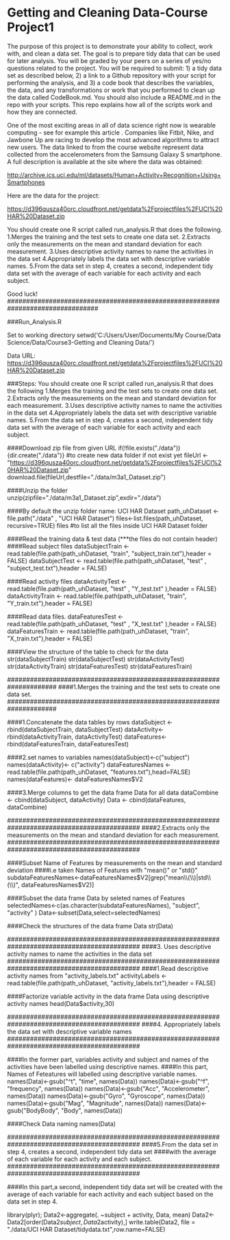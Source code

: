 # Getting and Cleaning Data-Course Project1
The purpose of this project is to demonstrate your ability to collect, work with, and clean a data set. The goal is to prepare tidy data that can be used for later analysis. You will be graded by your peers on a series of yes/no questions related to the project. You will be required to submit: 1) a tidy data set as described below, 2) a link to a Github repository with your script for performing the analysis, and 3) a code book that describes the variables, the data, and any transformations or work that you performed to clean up the data called CodeBook.md. You should also include a README.md in the repo with your scripts. This repo explains how all of the scripts work and how they are connected.  

One of the most exciting areas in all of data science right now is wearable computing - see for example  this article . Companies like Fitbit, Nike, and Jawbone Up are racing to develop the most advanced algorithms to attract new users. The data linked to from the course website represent data collected from the accelerometers from the Samsung Galaxy S smartphone. A full description is available at the site where the data was obtained: 

http://archive.ics.uci.edu/ml/datasets/Human+Activity+Recognition+Using+Smartphones 

Here are the data for the project: 

https://d396qusza40orc.cloudfront.net/getdata%2Fprojectfiles%2FUCI%20HAR%20Dataset.zip 

 
You should create one R script called run_analysis.R that does the following. 
1.Merges the training and the test sets to create one data set.
2.Extracts only the measurements on the mean and standard deviation for each measurement. 
3.Uses descriptive activity names to name the activities in the data set
4.Appropriately labels the data set with descriptive variable names.
5.From the data set in step 4, creates a second, independent tidy data set with the average of each variable for each activity and each subject.

Good luck!
################################################################################

###Run_Analysis.R

Set to working directory
setwd('C:/Users/User/Documents/My Course/Data Science/Data/Course3-Getting and Cleaning Data/')

Data URL: https://d396qusza40orc.cloudfront.net/getdata%2Fprojectfiles%2FUCI%20HAR%20Dataset.zip 

###Steps:
You should create one R script called run_analysis.R that does the following
1.Merges the training and the test sets to create one data set.
2.Extracts only the measurements on the mean and standard deviation for each measurement. 
3.Uses descriptive activity names to name the activities in the data set
4.Appropriately labels the data set with descriptive variable names. 
5.From the data set in step 4, creates a second, independent tidy data set with the average of each variable for each activity and each subject.

####Download zip file from given URL
if(!file.exists("./data")){dir.create("./data")} #to create new data folder if not exist yet
fileUrl <- "https://d396qusza40orc.cloudfront.net/getdata%2Fprojectfiles%2FUCI%20HAR%20Dataset.zip"
download.file(fileUrl,destfile="./data/m3a1_Dataset.zip")

####Unzip the folder
unzip(zipfile="./data/m3a1_Dataset.zip",exdir="./data")

####By default the unzip folder name: UCI HAR Dataset
path_uhDataset <- file.path("./data" , "UCI HAR Dataset")
files<-list.files(path_uhDataset, recursive=TRUE)
files #to list all the files inside UCI HAR Dataset folder


####Read the training data & test data (***the files do not contain header)
####Read subject files
dataSubjectTrain <- read.table(file.path(path_uhDataset, "train", "subject_train.txt"),header = FALSE)
dataSubjectTest  <- read.table(file.path(path_uhDataset, "test" , "subject_test.txt"),header = FALSE)

####Read activity files
dataActivityTest  <- read.table(file.path(path_uhDataset, "test" , "Y_test.txt" ),header = FALSE)
dataActivityTrain <- read.table(file.path(path_uhDataset, "train", "Y_train.txt"),header = FALSE)

####Read data files.
dataFeaturesTest  <- read.table(file.path(path_uhDataset, "test" , "X_test.txt" ),header = FALSE)
dataFeaturesTrain <- read.table(file.path(path_uhDataset, "train", "X_train.txt"),header = FALSE)

####View the structure of the table to check for the data
str(dataSubjectTrain)
str(dataSubjectTest)
str(dataActivityTest)
str(dataActivityTrain)
str(dataFeaturesTest)
str(dataFeaturesTrain)

#####################################################################
####1.Merges the training and the test sets to create one data set.
#####################################################################

####1.Concatenate the data tables by rows
dataSubject <- rbind(dataSubjectTrain, dataSubjectTest)
dataActivity<- rbind(dataActivityTrain, dataActivityTest)
dataFeatures<- rbind(dataFeaturesTrain, dataFeaturesTest)

####2.set names to variables
names(dataSubject)<-c("subject")
names(dataActivity)<- c("activity")
dataFeaturesNames <- read.table(file.path(path_uhDataset, "features.txt"),head=FALSE)
names(dataFeatures)<- dataFeaturesNames$V2

####3.Merge columns to get the data frame Data for all data
dataCombine <- cbind(dataSubject, dataActivity)
Data <- cbind(dataFeatures, dataCombine)

###########################################################################################
####2.Extracts only the measurements on the mean and standard deviation for each measurement.
###########################################################################################

####Subset Name of Features by measurements on the mean and standard deviation
####i.e taken Names of Features with "mean()" or "std()"
subdataFeaturesNames<-dataFeaturesNames$V2[grep("mean\\(\\)|std\\(\\)", dataFeaturesNames$V2)]

####Subset the data frame Data by seleted names of Features
selectedNames<-c(as.character(subdataFeaturesNames), "subject", "activity" )
Data<-subset(Data,select=selectedNames)

####Check the structures of the data frame Data
str(Data)

###########################################################################################
####3. Uses descriptive activity names to name the activities in the data set
###########################################################################################
####1.Read descriptive activity names from "activity_labels.txt"
activityLabels <- read.table(file.path(path_uhDataset, "activity_labels.txt"),header = FALSE)

####Factorize variable activity in the data frame Data using descriptive activity names
head(Data$activity,30)

###########################################################################################
####4. Appropriately labels the data set with descriptive variable names
###########################################################################################

####In the former part, variables activity and subject and names of the activities have been labelled using descriptive names.
####In this part, Names of Feteatures will labelled using descriptive variable names.
names(Data)<-gsub("^t", "time", names(Data))
names(Data)<-gsub("^f", "frequency", names(Data))
names(Data)<-gsub("Acc", "Accelerometer", names(Data))
names(Data)<-gsub("Gyro", "Gyroscope", names(Data))
names(Data)<-gsub("Mag", "Magnitude", names(Data))
names(Data)<-gsub("BodyBody", "Body", names(Data))

####Check Data naming
names(Data)

###########################################################################################
####5.From the data set in step 4, creates a second, independent tidy data set 
####with the average of each variable for each activity and each subject.
###########################################################################################

####In this part,a second, independent tidy data set will be created with the average of each variable for each activity and each subject based on the data set in step 4.

library(plyr);
Data2<-aggregate(. ~subject + activity, Data, mean)
Data2<-Data2[order(Data2$subject,Data2$activity),]
write.table(Data2, file = "./data/UCI HAR Dataset/tidydata.txt",row.name=FALSE)


